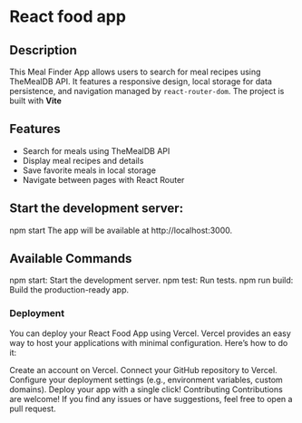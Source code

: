# React food app

## Description

This Meal Finder App allows users to search for meal recipes using TheMealDB API. It features a responsive design, local storage for data persistence, and navigation managed by `react-router-dom`. The project is built with **Vite** 

## Features

- Search for meals using TheMealDB API
- Display meal recipes and details
- Save favorite meals in local storage
- Navigate between pages with React Router

## Start the development server:

npm start
The app will be available at http://localhost:3000.

## Available Commands

npm start: Start the development server.
npm test: Run tests.
npm run build: Build the production-ready app.

### Deployment

You can deploy your React Food App using Vercel. Vercel provides an easy way to host your applications with minimal configuration. Here’s how to do it:

Create an account on Vercel.
Connect your GitHub repository to Vercel.
Configure your deployment settings (e.g., environment variables, custom domains).
Deploy your app with a single click!
Contributing
Contributions are welcome! If you find any issues or have suggestions, feel free to open a pull request.
